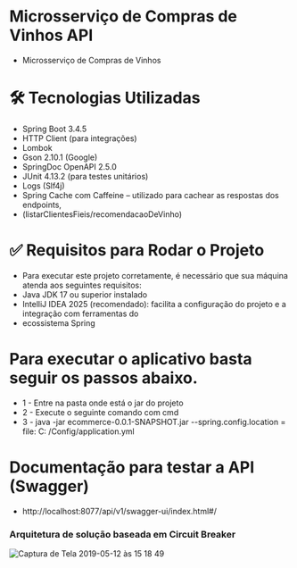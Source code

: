 # Microsserviço de Compras de Vinhos API
- Microsserviço de Compras de Vinhos

# 🛠️ Tecnologias Utilizadas

- Spring Boot 3.4.5
- HTTP Client (para integrações)
- Lombok
- Gson 2.10.1 (Google)
- SpringDoc OpenAPI 2.5.0
- JUnit 4.13.2 (para testes unitários)
- Logs (Slf4j)
- Spring Cache com Caffeine – utilizado para cachear as respostas dos endpoints, 
- (listarClientesFieis/recomendacaoDeVinho)

# ✅ Requisitos para Rodar o Projeto

- Para executar este projeto corretamente, é necessário que sua máquina atenda aos seguintes requisitos:
- Java JDK 17 ou superior instalado
- IntelliJ IDEA 2025 (recomendado): facilita a configuração do projeto e a integração com ferramentas do 
- ecossistema Spring

# Para executar o aplicativo basta seguir os passos abaixo.

- 1 - Entre na pasta onde está o jar do projeto
- 2 - Execute o seguinte comando com cmd
- 3 - java -jar ecommerce-0.0.1-SNAPSHOT.jar --spring.config.location = file: C: /Config/application.yml

# Documentação para testar a API (Swagger)
- http://localhost:8077/api/v1/swagger-ui/index.html#/

### Arquitetura de solução baseada em Circuit Breaker
![Captura de Tela 2019-05-12 às 15 18 49](https://res.cloudinary.com/drc5ukr93/image/upload/v1725575533/q11utyqc1rey1u3swuue.png)